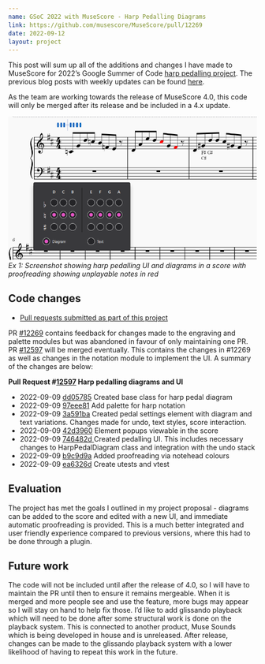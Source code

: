 ```yaml
---
name: GSoC 2022 with MuseScore - Harp Pedalling Diagrams
link: https://github.com/musescore/MuseScore/pull/12269
date: 2022-09-12
layout: project
---
```


This post will sum up all of the additions and changes I have made to MuseScore for 2022’s Google Summer of Code [harp pedalling project](https://musescore.org/en/user/3773138/blog/2022/06/01/gsoc-2022-harp-pedalling-diagrams).
The previous blog posts with weekly updates can be found [here](https://musescore.org/en/user/3773138/blog).

As the team are working towards the release of MuseScore 4.0, this code will only be merged after its release and be included in a 4.x update.  

![Screenshot showing harp pedalling UI and diagrams in a score with proofreading showing unplayable notes in red](/assets/img/gsoc-final.PNG)
*Ex 1: Screenshot showing harp pedalling UI and diagrams in a score with proofreading showing unplayable notes in red*

## Code changes

* [Pull requests submitted as part of this project](https://github.com/musescore/MuseScore/pulls/miiizen?q=created:2022-05-20..2022-09-12)

PR [#12269](https://github.com/musescore/MuseScore/pull/12269) contains feedback for changes made to the engraving and palette modules but was abandoned in favour of only maintaining one PR.  PR [#12597](https://github.com/musescore/MuseScore/pull/12597) will be merged eventually.  This contains the changes in #12269 as well as changes in the notation module to implement the UI. A summary of the changes are below:

**Pull Request #[12597](https://github.com/musescore/MuseScore/pull/12597) Harp pedalling diagrams and UI**

* 2022-09-09 [dd05785](https://github.com/musescore/MuseScore/pull/12597/commits/dd057854908059f2b8c09bb06d4d0d5f4b844018) Created base class for harp pedal diagram
* 2022-09-09 [97eee81](https://github.com/musescore/MuseScore/pull/12597/commits/97eee81d8b48a86e1f54f4ea9810ff181bf1d34f) Add palette for harp notation
* 2022-09-09 [3a591ba](https://github.com/musescore/MuseScore/pull/12597/commits/3a591ba47c56f047547a5744dac8478f47d19a18) Created pedal settings element with diagram and text variations. Changes made for undo, text styles, score interaction.
* 2022-09-09 [42d3960](https://github.com/musescore/MuseScore/pull/12597/commits/42d3960dc9322eae2ea65340f745e254c2cd52a0) Element popups viewable in the score
* 2022-09-09 [746482d](https://github.com/musescore/MuseScore/pull/12597/commits/746482dccbab805b8aa23ebd188ae7610d71c1cf)<span style="text-decoration:underline;"> </span>Created pedalling UI. This includes necessary changes to HarpPedalDiagram class and integration with the undo stack
* 2022-09-09 [b9c9d9a](https://github.com/musescore/MuseScore/pull/12597/commits/b9c9d9af8a45dd725b0a5447fe8be5c75f0f8cff) Added proofreading via notehead colours
* 2022-09-09 [ea6326d](https://github.com/musescore/MuseScore/pull/12597/commits/ea6326d5e4164ab6ba80d2188d0bdb50d020d3e6) Create utests and vtest


## Evaluation
The project has met the goals I outlined in my project proposal - diagrams can be added to the score and edited with a new UI, and immediate automatic proofreading is provided.  This is a much better integrated and user friendly experience compared to previous versions, where this had to be done through a plugin.  

## Future work
The code will not be included until after the release of 4.0, so I will have to maintain the PR until then to ensure it remains mergeable.  When it is merged and more people see and use the feature, more bugs may appear so I will stay on hand to help fix those.
I’d like to add glissando playback which will need to be done after some structural work is done on the playback system.  This is connected to another product, Muse Sounds which is being developed in house and is unreleased.  After release, changes can be made to the glissando playback system with a lower likelihood of having to repeat this work in the future.  